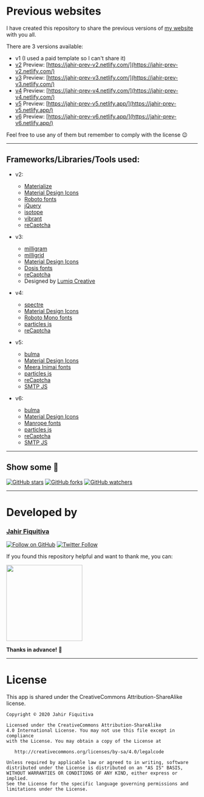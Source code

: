 Previous websites
======

I have created this repository to share the previous versions of [my website](https://jahir.dev/) with you all.

There are 3 versions available:
- v1 (I used a paid template so I can't share it)
- [v2](https://github.com/jahirfiquitiva/jahirfiquitiva.me/tree/v2) Preview: [https://jahir-prev-v2.netlify.com/](https://jahir-prev-v2.netlify.com/)
- [v3](https://github.com/jahirfiquitiva/jahirfiquitiva.me/tree/v3) Preview: [https://jahir-prev-v3.netlify.com/](https://jahir-prev-v3.netlify.com/)
- [v4](https://github.com/jahirfiquitiva/jahirfiquitiva.me/tree/v4) Preview: [https://jahir-prev-v4.netlify.com/](https://jahir-prev-v4.netlify.com/)
- [v5](https://github.com/jahirfiquitiva/jahirfiquitiva.me/tree/v5) Preview: [https://jahir-prev-v5.netlify.app/](https://jahir-prev-v5.netlify.app/)
- [v6](https://github.com/jahirfiquitiva/jahirfiquitiva.me/tree/v6) Preview: [https://jahir-prev-v6.netlify.app/](https://jahir-prev-v6.netlify.app/)

Feel free to use any of them but remember to comply with the license :wink:

---

## Frameworks/Libraries/Tools used:

- v2:
	- [Materialize](materializecss.com)
	- [Material Design Icons](materialdesignicons.com)
	- [Roboto fonts](https://fonts.google.com/specimen/Roboto)
	- [jQuery](https://jquery.com/)
	- [isotope](https://isotope.metafizzy.co/)
	- [vibrant](https://jariz.github.io/vibrant.js/)
	- [reCaptcha](https://www.google.com/recaptcha/)
	
- v3:
	- [milligram](https://milligram.io/)
	- [milligrid](https://bencoveney.github.io/Milligrid/)
	- [Material Design Icons](materialdesignicons.com)
	- [Dosis fonts](https://fonts.google.com/specimen/Dosis)
	- [reCaptcha](https://www.google.com/recaptcha/)
	- Designed by [Lumiq Creative](https://lumiqcreative.com/)
	
- v4:
	- [spectre](https://picturepan2.github.io/spectre/)
	- [Material Design Icons](materialdesignicons.com)
	- [Roboto Mono fonts](https://fonts.google.com/specimen/Roboto+Mono)
	- [particles js](https://vincentgarreau.com/particles.js/)
	- [reCaptcha](https://www.google.com/recaptcha/)

- v5:
	- [bulma](https://bulma.io)
	- [Material Design Icons](materialdesignicons.com)
	- [Meera Inimai fonts](https://fonts.google.com/specimen/Meera+Inimai)
	- [particles js](https://vincentgarreau.com/particles.js/)
	- [reCaptcha](https://www.google.com/recaptcha/)
	- [SMTP JS](https://smtpjs.com/)

- v6:
	- [bulma](https://bulma.io)
	- [Material Design Icons](materialdesignicons.com)
	- [Manrope fonts](https://fonts.google.com/specimen/Manrope)
	- [particles js](https://vincentgarreau.com/particles.js/)
	- [reCaptcha](https://www.google.com/recaptcha/)
	- [SMTP JS](https://smtpjs.com/)
	
---

## Show some  :blue_heart:
[![GitHub stars](https://img.shields.io/github/stars/jahirfiquitiva/jahirfiquitiva.me.svg?style=social&label=Star)](https://github.com/jahirfiquitiva/jahirfiquitiva.me)
[![GitHub forks](https://img.shields.io/github/forks/jahirfiquitiva/jahirfiquitiva.me.svg?style=social&label=Fork)](https://github.com/jahirfiquitiva/jahirfiquitiva.me/fork)
[![GitHub watchers](https://img.shields.io/github/watchers/jahirfiquitiva/jahirfiquitiva.me.svg?style=social&label=Watch)](https://github.com/jahirfiquitiva/jahirfiquitiva.me)

---

# Developed by

### [Jahir Fiquitiva](https://jahir.dev/)

[![Follow on GitHub](https://img.shields.io/github/followers/jahirfiquitiva.svg?style=social&label=Follow)](https://github.com/jahirfiquitiva)
[![Twitter Follow](https://img.shields.io/twitter/follow/jahirfiquitiva.svg?style=social)](https://twitter.com/jahirfiquitiva)

If you found this repository helpful and want to thank me, you can:

<a target="_blank" href="http://jahir.dev/donate">
<img src="http://jahir.dev/share/support_my_work.svg?maxAge=432000" width="200"/>
</a>

**Thanks in advance!** :pray:

---

# License

This app is shared under the CreativeCommons Attribution-ShareAlike license.

	Copyright © 2020 Jahir Fiquitiva

	Licensed under the CreativeCommons Attribution-ShareAlike 
	4.0 International License. You may not use this file except in compliance 
	with the License. You may obtain a copy of the License at

	   http://creativecommons.org/licenses/by-sa/4.0/legalcode

	Unless required by applicable law or agreed to in writing, software
	distributed under the License is distributed on an "AS IS" BASIS,
	WITHOUT WARRANTIES OR CONDITIONS OF ANY KIND, either express or implied.
	See the License for the specific language governing permissions and
	limitations under the License.

